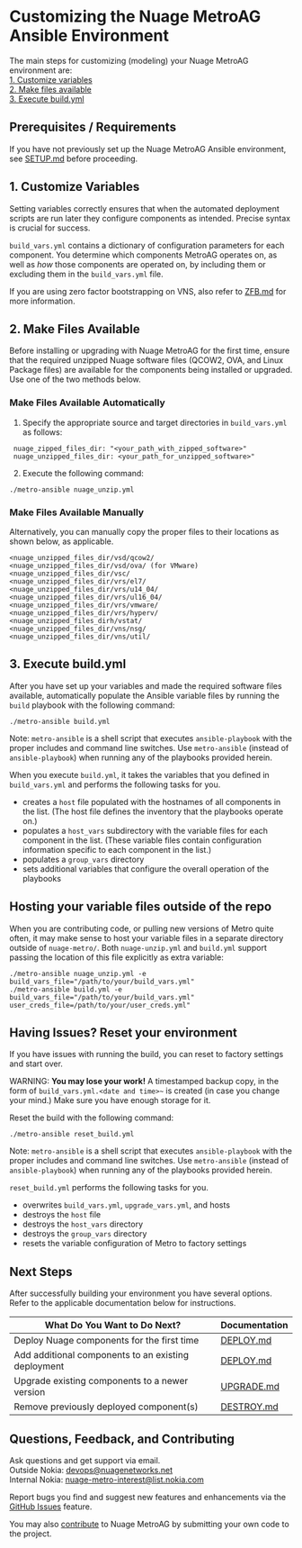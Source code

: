 # Customizing the Nuage MetroAG Ansible Environment
The main steps for customizing (modeling) your Nuage MetroAG environment are:  
[1. Customize variables](#1-customize-variables)  
[2. Make files available](#2-make-files-available)  
[3. Execute build.yml](#3-execute-build-yml)  
## Prerequisites / Requirements
If you have not previously set up the Nuage MetroAG Ansible environment, see [SETUP.md](SETUP.md) before proceeding.

## 1. Customize Variables
Setting variables correctly ensures that when the automated deployment scripts are run later they configure components as intended. Precise syntax is crucial for success.

`build_vars.yml` contains a dictionary of configuration parameters for each component. You determine which components MetroAG operates on, as well as *how* those components are operated on, by including them or excluding them in the `build_vars.yml` file.

If you are using zero factor bootstrapping on VNS, also refer to [ZFB.md](ZFB.md) for more information.

## 2. Make Files Available

Before installing or upgrading with Nuage MetroAG for the first time, ensure that the required unzipped Nuage software files (QCOW2, OVA, and Linux Package files) are available for the components being installed or upgraded. Use one of the two methods below.
### Make Files Available Automatically
1. Specify the appropriate source and target directories in `build_vars.yml` as follows:
```
 nuage_zipped_files_dir: "<your_path_with_zipped_software>"
 nuage_unzipped_files_dir: <your_path_for_unzipped_software>"
```
2. Execute the following command:
```
./metro-ansible nuage_unzip.yml
```
### Make Files Available Manually
Alternatively, you can manually copy the proper files to their locations as shown below, as applicable.

  ```
  <nuage_unzipped_files_dir/vsd/qcow2/
  <nuage_unzipped_files_dir/vsd/ova/ (for VMware)
  <nuage_unzipped_files_dir/vsc/
  <nuage_unzipped_files_dir/vrs/el7/
  <nuage_unzipped_files_dir/vrs/u14_04/
  <nuage_unzipped_files_dir/vrs/ul16_04/
  <nuage_unzipped_files_dir/vrs/vmware/
  <nuage_unzipped_files_dir/vrs/hyperv/
  <nuage_unzipped_files_dirh/vstat/
  <nuage_unzipped_files_dir/vns/nsg/
  <nuage_unzipped_files_dir/vns/util/
  ```

## 3. Execute build.yml

After you have set up your variables and made the required software files available, automatically populate the Ansible variable files by running the `build` playbook with the following command:

`./metro-ansible build.yml`

Note: `metro-ansible` is a shell script that executes `ansible-playbook` with the proper includes and command line switches. Use `metro-ansible` (instead of `ansible-playbook`) when running any of the playbooks provided herein.

When you execute `build.yml`, it takes the variables that you defined in `build_vars.yml` and performs the following tasks for you.

* creates a `host` file populated with the hostnames of all components in the list. (The host file defines the inventory that the playbooks operate on.)
* populates a `host_vars` subdirectory with the variable files for each component in the list. (These variable files contain configuration information specific to each component in the list.)
* populates a `group_vars` directory
* sets additional variables that configure the overall operation of the playbooks

## Hosting your variable files outside of the repo

When you are contributing code, or pulling new versions of Metro quite often, it may make sense to host your variable files in a separate directory outside of `nuage-metro/`.
Both `nuage-unzip.yml` and `build.yml` support passing the location of this file explicitly as extra variable:

```
./metro-ansible nuage_unzip.yml -e build_vars_file="/path/to/your/build_vars.yml"
./metro-ansible build.yml -e build_vars_file="/path/to/your/build_vars.yml" user_creds_file=/path/to/your/user_creds.yml"
```
## Having Issues? Reset your environment
If you have issues with running the build, you can reset to factory settings and start over.

WARNING: **You may lose your work!** A timestamped backup copy, in the form of `build_vars.yml.<date and time>~` is created (in case you change your mind.) Make sure you have enough storage for it.

Reset the build with the following command:
```
./metro-ansible reset_build.yml
```
Note: `metro-ansible` is a shell script that executes `ansible-playbook` with the proper includes and command line switches. Use `metro-ansible` (instead of `ansible-playbook`) when running any of the playbooks provided herein.

`reset_build.yml` performs the following tasks for you.
* overwrites `build_vars.yml`, `upgrade_vars.yml`, and hosts
* destroys the `host` file
* destroys the `host_vars` directory
* destroys the `group_vars` directory
* resets the variable configuration of Metro to factory settings

## Next Steps
After successfully building your environment you have several options. Refer to the applicable documentation below for instructions.

What Do You Want to Do Next? | Documentation
---- | ----
Deploy Nuage components for the first time | [DEPLOY.md](DEPLOY.md)
Add additional components to an existing deployment | [DEPLOY.md](DEPLOY.md)
Upgrade existing components to a newer version | [UPGRADE.md](UPGRADE.md)
Remove previously deployed component(s) | [DESTROY.md](DESTROY.md)

## Questions, Feedback, and Contributing
Ask questions and get support via email.  
  Outside Nokia: [devops@nuagenetworks.net](mailto:deveops@nuagenetworks.net "send email to nuage-metro project")  
  Internal Nokia: [nuage-metro-interest@list.nokia.com](mailto:nuage-metro-interest@list.nokia.com "send email to nuage-metro project")

Report bugs you find and suggest new features and enhancements via the [GitHub Issues](https://github.com/nuagenetworks/nuage-metro/issues "nuage-metro issues") feature.

You may also [contribute](CONTRIBUTING.md) to Nuage MetroAG by submitting your own code to the project.
